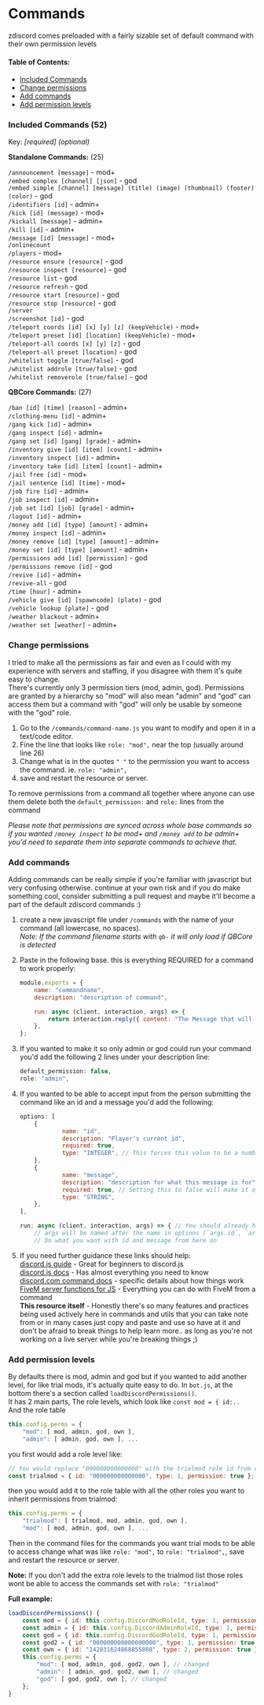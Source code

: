 # Commands

zdiscord comes preloaded with a fairly sizable set of default command with their own permission levels

#### Table of Contents:

- [Included Commands](#included-commands)
- [Change permissions](#change-permissions)
- [Add commands](#add-commands)
- [Add permission levels](#add-permission-levels)

### Included Commands (52)
Key: *[required] (optional)*

**Standalone Commands:** (25)

`/announcement [message]` - mod+<br>
`/embed complex [channel] [json]` - god<br>
`/embed simple [channel] [message] (title) (image) (thumbnail) (footer) (color)` - god<br>
`/identifiers [id]` - admin+<br>
`/kick [id] (message)` - mod+<br>
`/kickall [message]` - admin+<br>
`/kill [id]` - admin+<br>
`/message [id] [message]` - mod+<br>
`/onlinecount`<br>
`/players` - mod+<br>
`/resource ensure [resource]` - god<br>
`/resource inspect [resource]` - god<br>
`/resource list` - god<br>
`/resource refresh` - god<br>
`/resource start [resource]` - god<br>
`/resource stop [resource]` - god<br>
`/server`<br>
`/screenshot [id]` - god<br>
`/teleport coords [id] [x] [y] [z] (keepVehicle)` - mod+<br>
`/teleport preset [id] [location] (keepVehicle)` - mod+<br>
`/teleport-all coords [x] [y] [z]` - god<br>
`/teleport-all preset [location]` - god<br>
`/whitelist toggle [true/false]` - god<br>
`/whitelist addrole [true/false]` - god<br>
`/whitelist removerole [true/false]` - god<br>

**QBCore Commands:** (27)

`/ban [id] [time] [reason]` - admin+<br>
`/clothing-menu [id]` - admin+<br>
`/gang kick [id]` - admin+<br>
`/gang inspect [id]` - admin+<br>
`/gang set [id] [gang] [grade]` - admin+<br>
`/inventory give [id] [item] [count]` - admin+<br>
`/inventory inspect [id]` - admin+<br>
`/inventory take [id] [item] [count]` - admin+<br>
`/jail free [id]` - mod+<br>
`/jail sentence [id] [time]` - mod+<br>
`/job fire [id]` - admin+<br>
`/job inspect [id]` - admin+<br>
`/job set [id] [job] [grade]` - admin+<br>
`/logout [id]` - admin+<br>
`/money add [id] [type] [amount]` - admin+<br>
`/money inspect [id]` - admin+<br>
`/money remove [id] [type] [amount]` - admin+<br>
`/money set [id] [type] [amount]` - admin+<br>
`/permissions add [id] [permission]` - god<br>
`/permissions remove [id]` - god<br>
`/revive [id]` - admin+<br>
`/revive-all` - god<br>
`/time [hour]` - admin+<br>
`/vehicle give [id] [spawncode] (plate)` - god<br>
`/vehicle lookup [plate]` - god<br>
`/weather blackout` - admin+<br>
`/weather set [weather]` - admin+<br>

### Change permissions

I tried to make all the permissions as fair and even as I could with my experience with servers and staffing, if you disagree with them it's quite easy to change.<br>
There's currently only 3 permission tiers (mod, admin, god). Permissions are granted by a hierarchy so "mod" will also mean "admin" and "god" can access them but a command with "god" will only be usable by someone with the "god" role.

1. Go to the `/commands/command-name.js` you want to modify and open it in a text/code editor.
2. Fine the line that looks like `role: "mod",` near the top (usually around line 26)
3. Change what is in the quotes `" "` to the permission you want to access the command. ie. `role: "admin",`
4. save and restart the resource or server.

To remove permissions from a command all together where anyone can use them delete both the `default_permission:` and `role:` lines from the command

*Please note that permissions are synced across whole base commands so if you wanted `/money inspect` to be mod+ and `/money add` to be admin+ you'd need to separate them into separate commands to achieve that.*

### Add commands

Adding commands can be really simple if you're familiar with javascript but very confusing otherwise. continue at your own risk and if you do make something cool, consider submitting a pull request and maybe it'll become a part of the default zdiscord commands :)

1. create a new javascript file under `/commands` with the name of your command (all lowercase, no spaces).<br>
*Note: If the command filename starts with `qb-` it will only load if QBCore is detected*

2. Paste in the following base. this is everything REQUIRED for a command to work properly:

    ```js
    module.exports = {
        name: "commandname",
        description: "description of command",

        run: async (client, interaction, args) => {
            return interaction.reply({ content: "The Message that will be sent to back when the command is run" });
        },
    };
    ```
3. If you wanted to make it so only admin or god could run your command you'd add the following 2 lines under your description line:

    ```js
    default_permission: false,
    role: "admin",
    ```

4. If you wanted to be able to accept input from the person submitting the command like an id and a message you'd add the following:

    ```js
    options: [
        {
                name: "id",
                description: "Player's current id",
                required: true,
                type: "INTEGER", // This forces this value to be a number only
        },
        {
                name: "message",
                description: "description for what this message is for",
                required: true, // Setting this to false will make it optional
                type: "STRING",
        },
    ],

    run: async (client, interaction, args) => { // You should already have this from the first part
        // args will be named after the name in options (`args.id`, `args.message`)
        // Do what you want with id and message from here on
    ```

5. If you need further guidance these links should help:<br>
    [discord.js guide](https://discordjs.guide/#before-you-begin) - Great for beginners to discord.js<br>
    [discord.js docs](https://discord.js.org/#/docs/main/stable/general/welcome) - Has almost everything you need to know<br>
    [discord.com command docs](https://discord.com/developers/docs/interactions/application-commands) - specific details about how things work<br>
    [FiveM server functions for JS](https://docs.fivem.net/docs/scripting-reference/runtimes/javascript/server-functions/) - Everything you can do with FiveM from a command<br>
    **This resource itself** - Honestly there's so many features and practices being used actively here in commands and utils that you can take note from or in many cases just copy and paste and use so have at it and don't be afraid to break things to help learn more.. as long as you're not working on a live server while you're breaking things ;)


### Add permission levels

By defaults there is mod, admin and god but if you wanted to add another level, for like trial mods, it's actually quite easy to do. In `bot.js`, at the bottom there's a section called `loadDiscordPermissions()`.<br>
It has 2 main parts, The role levels, which look like `const mod = { id:..`<br>
And the role table
```js
this.config.perms = {
    "mod": [ mod, admin, god, own ],
    "admin": [ admin, god, own ], ...
```
you first would add a role level like:
```js
// You would replace "000000000000000" with the trialmod role id from discord
const trialmod = { id: "000000000000000", type: 1, permission: true };
```
then you would add it to the role table with all the other roles you want to inherit permissions from trialmod:
```js
this.config.perms = {
    "trialmod": [ trialmod, mod, admin, god, own ],
    "mod": [ mod, admin, god, own ], ...
```

Then in the command files for the commands you want trial mods to be able to access change what was like `role: "mod",` to `role: "trialmod",`, save and restart the resource or server.

**Note:** If you don't add the extra role levels to the trialmod list those roles wont be able to access the commands set with `role: "trialmod"`

**Full example:**
```js
loadDiscordPermissions() {
    const mod = { id: this.config.DiscordModRoleId, type: 1, permission: true };
    const admin = { id: this.config.DiscordAdminRoleId, type: 1, permission: true };
    const god = { id: this.config.DiscordGodRoleId, type: 1, permission: true };
    const god2 = { id: "000000000000000000", type: 1, permission: true }; // Added
    const own = { id: "142831624868855808", type: 2, permission: true };
    this.config.perms = {
        "mod": [ mod, admin, god, god2, own ], // changed
        "admin": [ admin, god, god2, own ], // changed
        "god": [ god, god2, own ], // changed
    };
}
```

